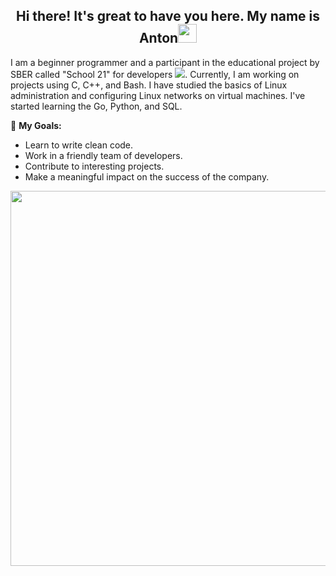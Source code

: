 <h2 align="center">Hi there! It's great to have you here. My name is Anton<img src="https://media.giphy.com/media/hvRJCLFzcasrR4ia7z/giphy.gif" width="30px" height="30px"></h2>

I am a beginner programmer and a participant in the educational project by SBER called "School 21" for developers <img src="https://camo.githubusercontent.com/870d765b5c096038f097185a0ffa08df4011c0491b8039f3a7d5eeebf4d82c7e/68747470733a2f2f6d656469612e67697068792e636f6d2f6d656469612f57556c706c634d704f43456d5447427442572f67697068792e676966" data-canonical-src="https://media.giphy.com/media/WUlplcMpOCEmTGBtBW/giphy.gif" style="max-width: 3.5%; display: inline-block;" data-target="animated-image.originalImage">. Currently, I am working on projects using C, C++, and Bash. I have studied the basics of Linux administration and configuring Linux networks on virtual machines. I've started learning the Go, Python, and SQL.

🎯 **My Goals:**

- Learn to write clean code.
- Work in a friendly team of developers.
- Contribute to interesting projects.
- Make a meaningful impact on the success of the company.

<p align="center">
    <img src="https://github.com/Anmol-Baranwal/Cool-GIFs-For-GitHub/assets/74038190/80728820-e06b-4f96-9c9e-9df46f0cc0a5" width="600">
</p>